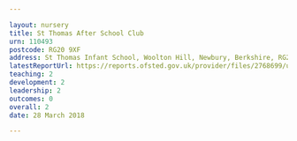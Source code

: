 ```yaml
---

layout: nursery
title: St Thomas After School Club
urn: 110493
postcode: RG20 9XF
address: St Thomas Infant School, Woolton Hill, Newbury, Berkshire, RG20 9XF
latestReportUrl: https://reports.ofsted.gov.uk/provider/files/2768699/urn/110493.pdf
teaching: 2
development: 2
leadership: 2
outcomes: 0
overall: 2
date: 28 March 2018

---
```

